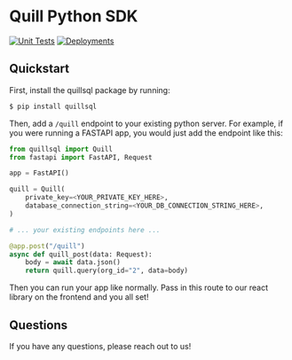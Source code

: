 # Quill Python SDK
[![Unit Tests](https://github.com/quill-sql/quill-python/actions/workflows/ci.yaml/badge.svg)](https://github.com/quill-sql/quill-python/actions/workflows/ci.yaml)
[![Deployments](https://github.com/quill-sql/quill-python/actions/workflows/deploy_prod.yaml/badge.svg)](https://github.com/quill-sql/quill-python/actions/workflows/deploy_prod.yaml)

## Quickstart

First, install the quillsql package by running:

```bash
$ pip install quillsql
```

Then, add a `/quill` endpoint to your existing python server. For example, if
you were running a FASTAPI app, you would just add the endpoint like this:

```python
from quillsql import Quill
from fastapi import FastAPI, Request

app = FastAPI()

quill = Quill(
    private_key=<YOUR_PRIVATE_KEY_HERE>,
    database_connection_string=<YOUR_DB_CONNECTION_STRING_HERE>,
)

# ... your existing endpoints here ...

@app.post("/quill")
async def quill_post(data: Request):
    body = await data.json()
    return quill.query(org_id="2", data=body)
```

Then you can run your app like normally. Pass in this route to our react library
on the frontend and you all set!


## Questions
If you have any questions, please reach out to us!

